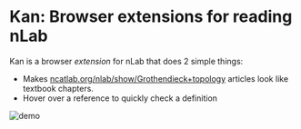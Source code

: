 # Kan: Browser extensions for reading nLab

Kan is a browser *extension* for nLab that does 2 simple things:

- Makes [ncatlab.org/nlab/show/Grothendieck+topology](ncatlab.org/nlab/) articles look like textbook chapters.
- Hover over a reference to quickly check a definition

![demo](https://user-images.githubusercontent.com/5866348/32987959-4407361a-ccae-11e7-805c-2c955f46822c.gif)
